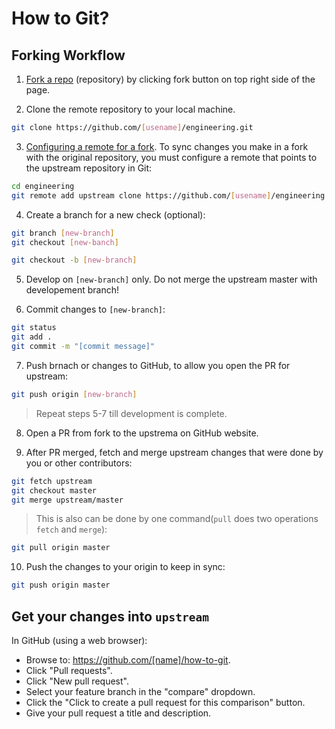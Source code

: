 How to Git?
==========

Forking Workflow
----------------

1. [Fork a repo](https://help.github.com/articles/fork-a-repo/) (repository) by clicking fork button on top right side of the page.

2. Clone the remote repository to your local machine.

  ```sh
  git clone https://github.com/[usename]/engineering.git
  ```

3. [Configuring a remote for a fork](https://help.github.com/articles/configuring-a-remote-for-a-fork/). To sync changes you make in a fork with the original repository, you must configure a remote that points to the upstream repository in Git:

  ```sh
  cd engineering
  git remote add upstream clone https://github.com/[usename]/engineering.git
  ```

4. Create a branch for a new check (optional):

  ```sh
  git branch [new-branch]
  git checkout [new-banch]
  ```

  ```sh
  git checkout -b [new-branch]
  ```

5. Develop on `[new-branch]` only. Do not merge the upstream master with developement branch!

6. Commit changes to `[new-branch]`:

  ```sh
  git status
  git add . 
  git commit -m "[commit message]"
  ```

7. Push brnach or changes to GitHub, to allow you open the PR for upstream:

  ```sh
  git push origin [new-branch]
  ```
  > Repeat steps 5-7 till development is complete.
  
8. Open a PR from fork to the upstrema on GitHub website.

9. After PR merged, fetch and merge upstream changes that were done by you or other contributors:

  ```sh
  git fetch upstream
  git checkout master
  git merge upstream/master
  ```
  > This is also can be done by one command(`pull` does two operations `fetch` and `merge`):
  
  ```sh
  git pull origin master 
  ```
10. Push the changes to your origin to keep in sync:

  ```sh
  git push origin master
  ```

Get your changes into `upstream`
--------------------------------

In GitHub (using a web browser):

- Browse to: https://github.com/[name]/how-to-git.
- Click "Pull requests".
- Click "New pull request".
- Select your feature branch in the "compare" dropdown.
- Click the "Click to create a pull request for this comparison" button.
- Give your pull request a title and description.
